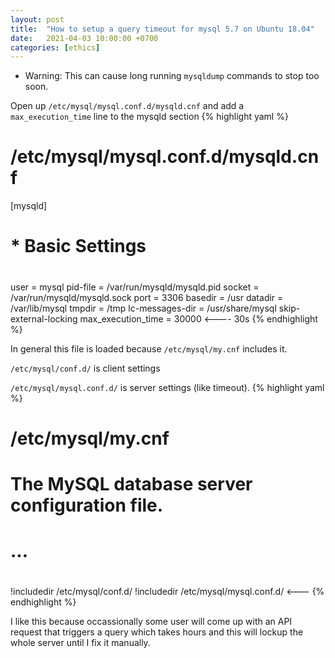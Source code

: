 ```yaml
---
layout: post
title:  "How to setup a query timeout for mysql 5.7 on Ubuntu 18.04"
date:   2021-04-03 10:00:00 +0700
categories: [ethics]
---
```


- Warning: This can cause long running `mysqldump` commands to stop too soon.

Open up `/etc/mysql/mysql.conf.d/mysqld.cnf` and add a `max_execution_time` line to the mysqld section
{% highlight yaml %}
# /etc/mysql/mysql.conf.d/mysqld.cnf

[mysqld]
# 
# * Basic Settings
#
user            = mysql
pid-file        = /var/run/mysqld/mysqld.pid
socket          = /var/run/mysqld/mysqld.sock
port            = 3306
basedir         = /usr
datadir         = /var/lib/mysql
tmpdir          = /tmp
lc-messages-dir = /usr/share/mysql
skip-external-locking
max_execution_time = 30000 <---- 30s
{% endhighlight %}

In general this file is loaded because
`/etc/mysql/my.cnf` includes it. 

`/etc/mysql/conf.d/` is client settings 

`/etc/mysql/mysql.conf.d/` is server settings (like timeout).
{% highlight yaml %}
# /etc/mysql/my.cnf

# The MySQL database server configuration file.
#
# ...
#
!includedir /etc/mysql/conf.d/
!includedir /etc/mysql/mysql.conf.d/ <---
{% endhighlight %}

I like this because occassionally some user will come up with an API request that triggers a query which takes hours and this will lockup the whole
server until I fix it manually.
